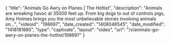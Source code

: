 {
    "title": "Animals Go Awry on Planes | The Hotlist",
    "description": "Animals are wreaking havoc at 35000 feet up. From big dogs to out of controls pigs, Amy Holmes brings you the most unbelievable stories involving animals on...",
    "videoid": "198697",
    "date_created": "1408046545",
    "date_modified": "1418181885",
    "type": "captivate",
    "layout": "video",
    "url": "\/v\/animals-go-awry-on-planes-the-hotlist\/198697"
}